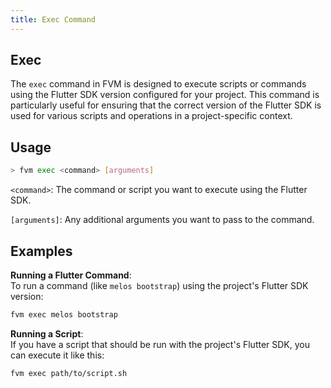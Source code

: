 ```yaml
---
title: Exec Command
---
```


## Exec

The `exec` command in FVM is designed to execute scripts or commands using the Flutter SDK version configured for your project. This command is particularly useful for ensuring that the correct version of the Flutter SDK is used for various scripts and operations in a project-specific context.

## Usage

```bash
> fvm exec <command> [arguments]
```

`<command>`: The command or script you want to execute using the Flutter SDK.

`[arguments]`: Any additional arguments you want to pass to the command.


## Examples

**Running a Flutter Command**:  
To run a command (like `melos bootstrap`) using the project's Flutter SDK version:

```bash
fvm exec melos bootstrap
```

**Running a Script**:  
If you have a script that should be run with the project's Flutter SDK, you can execute it like this:

```bash
fvm exec path/to/script.sh
```
